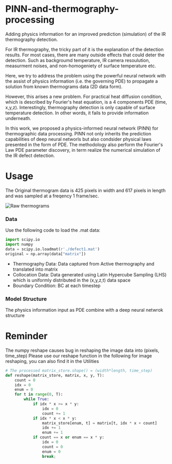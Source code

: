 # PINN-and-thermography-processing
Adding physics information for an improved prediction (simulation) of the IR thermography detection. 

For IR thermography, the tricky part of it is the explanation of the detection results. For most cases, there are many outside effects that could deter the detection. 
Such as backgroumd temperature, IR camera resoulution, measurment noises, and non-homogeniety of surface temperature etc. 

Here, we try to address the problem using the powerful neural network with the assist of physics information (i.e. the governing PDE) to propagate a solution from known thermograms data (2D data form). 

However, this arises a new problem. 
For practical heat diffusion condition, which is described by Fourier's heat equation, is a 4 components PDE (time, x,y,z). 
Interestingly, thermography detection is only capable of surface temperature detection. In other words, it fails to provide information underneath.  

In this work, we proposed a physics-informed neural network (PINN) for thermographic data processing.
PINN not only inherits the prediction capabilities of deep neural networls but also condsider physical laws presented in the form of PDE. 
The methodology also perform the Fourier's Law PDE parameter discovery, in term realize the numerical simulation of the IR defect detection. 


# Usage
The Original thermogram data is 425 pixels in width and 617 pixels in length and was sampled at a freqency 1 frame/sec.

![Raw thermograms](https://github.com/dalenhsiao/PINN-and-thermography-processing/blob/main/Doc/ezgif.com-gif-maker%20(1).gif)
### Data
Use the following code to load the .mat data:
```python
import scipy.io
import numpy
data = scipy.io.loadmat(r'./defect1.mat')
original = np.array(data["matrix"])
```
- Thermography Data: Data captured from Active thermography and translated into matrix
- Collocation Data: Data generated using Latin Hypercube Sampling (LHS) which is uniformly distributed in the (x,y,z,t) data space
- Boundary Condition: BC at each timestep

### Model Structure
The physics information input as PDE combine with a deep neural netwrok structure




# Reminder
The numpy reshape causes bug in reshaping the image data into (pixels, time_step)
Please use our reshape function in the following for image reshaping, you can also find it in the Utilities
```python
# The processed matrix_store.shape() = (width*length, time_step)
def reshape(matrix_store, matrix, x, y, T):
    count = 0
    idx = 0
    enum = 0
    for t in range(0, T):
        while True:
            if idx * x >= x * y:
                idx = 0
                count += 1
            if idx * x < x * y:
                matrix_store[enum, t] = matrix[t, idx * x + count]
                idx += 1
                enum += 1
            if count == x or enum == x * y:
                idx = 0
                count = 0
                enum = 0
                break;
```
